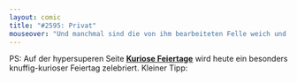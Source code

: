 ```yaml
---
layout: comic
title: "#2595: Privat"
mouseover: "Und manchmal sind die von ihm bearbeiteten Felle weich und flauschig."
---
```


PS:
Auf der hypersuperen Seite <a href="http://www.kuriose-feiertage.de/" title="Kuriose Feiertage"><strong>Kuriose Feiertage</strong></a> wird heute ein besonders knuffig-kurioser Feiertag zelebriert. 
Kleiner Tipp:

